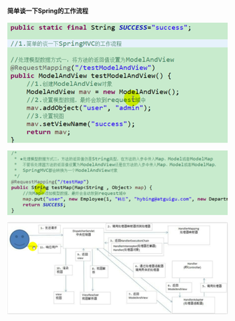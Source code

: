 #### 简单谈一下Spring的工作流程

![spring_1](./2019_01_27_06_简单谈一下Spring的工作流程/spring_1.png)

![spring_2](./2019_01_27_06_简单谈一下Spring的工作流程/spring_2.png)

![spring_3](./2019_01_27_06_简单谈一下Spring的工作流程/spring_3.png)
